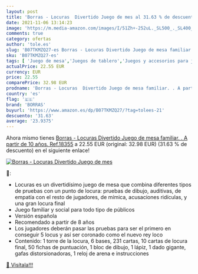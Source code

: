 ```yaml
---
layout: post
title: 'Borras - Locuras  Divertido Juego de mes al 31.63 % de descuento'
date: 2021-11-06 13:14:23
image: 'https://m.media-amazon.com/images/I/51Zh+-252uL._SL500_._SL400_.jpg'
comments: true
category: ofertas
author: 'tole.es'
slug: 'B07TKMZQ27-es Borras - Locuras Divertido Juego de mesa familiar. . A...'
sku: 'B07TKMZQ27-es'
tags: [ 'Juego de mesa','Juegos de tablero','Juegos y accesorios para juegos','Juguetes','Juguetes y juegos','borras','de','juego','mesa', ]
actualPrice: 22.55 EUR
currency: EUR
price: 22.55
comparePrice: 32.98 EUR
prodname: 'Borras - Locuras  Divertido Juego de mesa familiar. . A partir de 10 años. Ref.18355'
country: 'es'
flag: '🇪🇸'
brand: 'BORRAS'
buyurl: 'https://www.amazon.es/dp/B07TKMZQ27/?tag=tolees-21'
descuento: '31.63'
average: '23.9375'
---
```


Ahora mismo tienes [Borras - Locuras  Divertido Juego de mesa familiar. . A partir de 10 años. Ref.18355](https://www.amazon.es/dp/B07TKMZQ27/?tag=tolees-21) a 22.55 EUR (original: 32.98 EUR) (31.63 %  de descuento) en el siguiente enlace!

[![Borras - Locuras  Divertido Juego de mes](https://m.media-amazon.com/images/I/51Zh+-252uL._SL500_._SL400_.jpg)](https://www.amazon.es/dp/B07TKMZQ27/?tag=tolees-21)

🔎:

- Locuras es un divertidísimo juego de mesa que combina diferentes tipos de pruebas con un punto de locura: pruebas de dibujo, auditivas, de empatía con el resto de jugadores, de mímica, acusaciones ridículas, y una gran locura final
- Juego familiar y social para todo tipo de públicos
- Versión española
- Recomendado a partir de 8 años
- Los jugadores deberán pasar las pruebas para ser el primero en conseguir 5 locus y así ser coronado como el nuevo rey loco
- Contenido: 1 torre de la locura, 6 bases, 231 cartas, 10 cartas de locura final, 50 fichas de puntuación, 1 bloc de dibujo, 1 lápiz, 1 dado gigante, gafas distorsionadoras, 1 reloj de arena e instrucciones

[🛒 Visítala!!!](https://www.amazon.es/dp/B07TKMZQ27/?tag=tolees-21)
